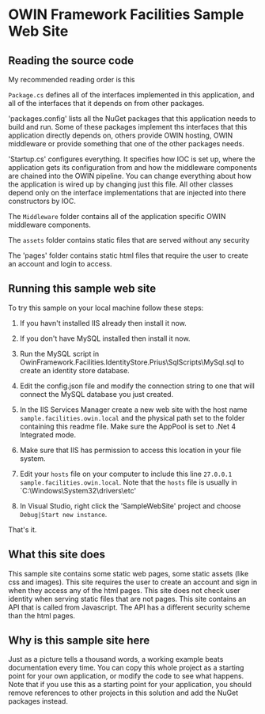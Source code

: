 ﻿# OWIN Framework Facilities Sample Web Site

## Reading the source code

My recommended reading order is this

`Package.cs` defines all of the interfaces implemented in this application, and all of the interfaces that it depends on from other packages.

'packages.config' lists all the NuGet packages that this application needs to build and run. Some of these 
packages implement ths interfaces that this application directly depends on, others provide OWIN hosting, OWIN middleware or provide something
that one of the other packages needs.

'Startup.cs' configures everything. It specifies how IOC is set up, where the application gets its configuration
from and how the middleware components are chained into the OWIN pipeline. You can change everything about how the
application is wired up by changing just this file. All other classes depend only on the interface implementations
that are injected into there constructors by IOC.

The `Middleware` folder contains all of the application specific OWIN middleware components.

The `assets` folder contains static files that are served without any security

The 'pages' folder contains static html files that require the user to create an account and login to access.

## Running this sample web site

To try this sample on your local machine follow these steps:

1. If you havn't installed IIS already then install it now.

2. If you don't have MySQL installed then install it now.

3. Run the MySQL script in OwinFramework.Facilities.IdentityStore.Prius\SqlScripts\MySql.sql to create an identity store database.

4. Edit the config.json file and modify the connection string to one that will connect the MySQL database you just created.

5. In the IIS Services Manager create a new web site with the host name `sample.facilities.owin.local` and the physical path set to the folder containing this readme file. Make sure the AppPool is set to .Net 4 Integrated mode.

6. Make sure that IIS has permission to access this location in your file system.

7. Edit your `hosts` file on your computer to include this line `27.0.0.1 sample.facilities.owin.local`. Note that the `hosts` file is usually in `C:\Windows\System32\drivers\etc'

8. In Visual Studio, right click the 'SampleWebSite' project and choose `Debug|Start new instance`.

That's it.

## What this site does

This sample site contains some static web pages, some static assets (like css and images).
This site requires the user to create an account and sign in when they access any of the html pages.
This site does not check user identity when serving static files that are not pages.
This site contains an API that is called from Javascript. The API has a different security scheme than the html pages.

## Why is this sample site here

Just as a picture tells a thousand words, a working example beats documentation every time. You can copy this whole
project as a starting point for your own application, or modify the code to see what happens. Note that if you use this
as a starting point for your application, you should remove references to other projects in this solution and add the
NuGet packages instead.
